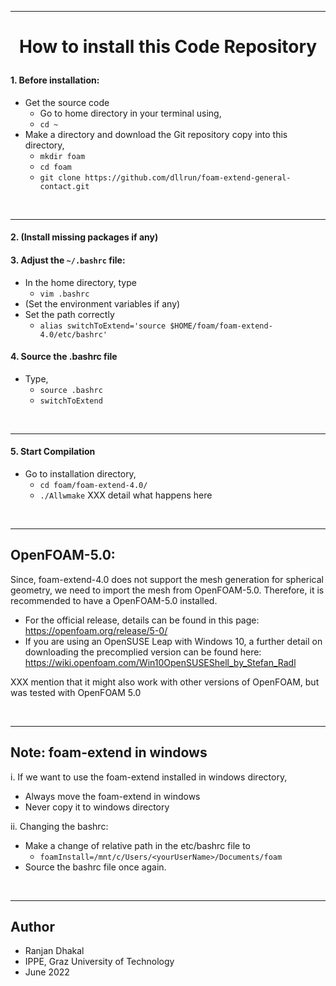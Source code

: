 <hr>

<h1><p align="center"> How to install this Code Repository
</p></h1>	           



#### 1. Before installation: 
- Get the source code
  - Go to home directory in your terminal using,
  - `cd ~`
- Make a directory and download the Git repository copy into this directory,
  - `mkdir foam`
  - `cd foam`
  - `git clone https://github.com/dllrun/foam-extend-general-contact.git `

<br/>
<hr>  


#### 2. (Install missing packages if any)
#### 3. Adjust the `~/.bashrc` file: 
- In the home directory, type 
  - `vim .bashrc`
- (Set the environment variables if any)
- Set the path correctly
  - `alias switchToExtend='source $HOME/foam/foam-extend-4.0/etc/bashrc'`

#### 4. Source the .bashrc file
- Type,
  - `source .bashrc`
  - `switchToExtend`
  
<br/>
<hr>

#### 5. Start Compilation
- Go to installation directory,
  - `cd foam/foam-extend-4.0/`
  - `./Allwmake`
XXX detail what happens here

<br/>
<hr>

OpenFOAM-5.0:
---------------- 
Since, foam-extend-4.0 does not support the mesh generation for spherical 
geometry, we need to import the mesh from OpenFOAM-5.0. Therefore, it is 
recommended to have a OpenFOAM-5.0 installed.
- For the official release, details can be found in this page: 
https://openfoam.org/release/5-0/ 
- If you are using an OpenSUSE Leap with Windows 10, a further detail on 
downloading the precomplied version can be found here: 
https://wiki.openfoam.com/Win10OpenSUSEShell_by_Stefan_Radl 

XXX mention that it might also work with other versions of OpenFOAM, but was tested with OpenFOAM 5.0

<br/>
<hr>


Note: foam-extend in windows 
--------------------------------
i. If we want to use the foam-extend installed in windows directory,
- Always move the foam-extend in windows
- Never copy it to windows directory

ii. Changing the bashrc: 
- Make a change of relative path in the etc/bashrc file to 
  - `foamInstall=/mnt/c/Users/<yourUserName>/Documents/foam`
- Source the bashrc file once again.

<br/>
<hr>


Author
------------------

- Ranjan Dhakal 
- IPPE, Graz University of Technology 
- June 2022
 
